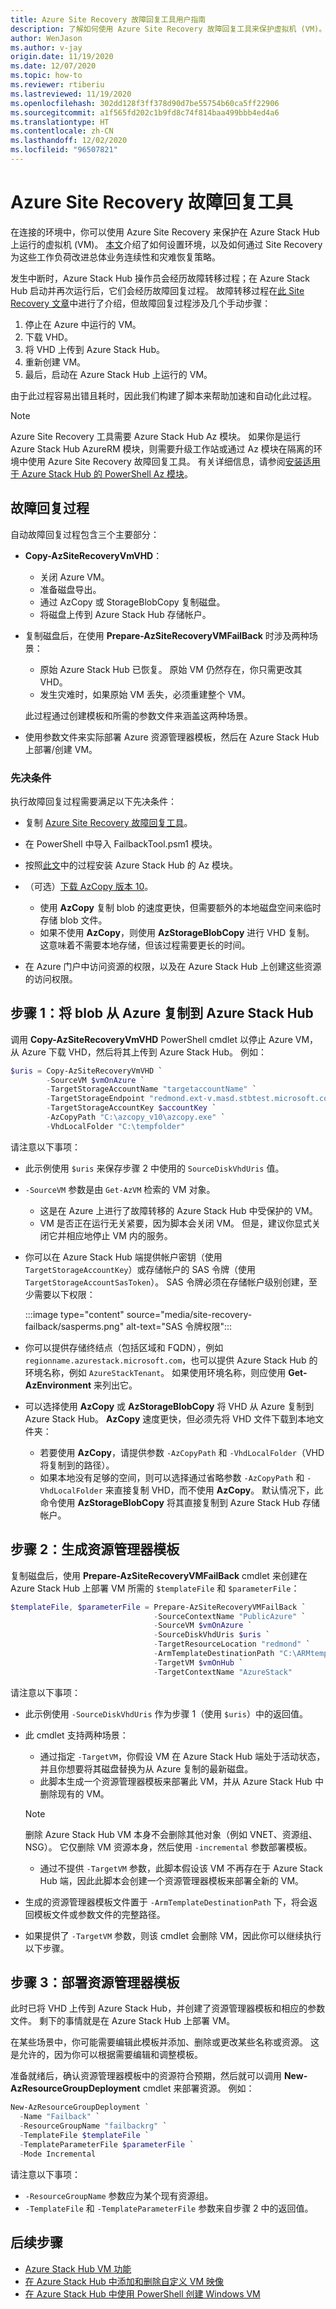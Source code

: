```yaml
---
title: Azure Site Recovery 故障回复工具用户指南
description: 了解如何使用 Azure Site Recovery 故障回复工具来保护虚拟机 (VM)。
author: WenJason
ms.author: v-jay
origin.date: 11/19/2020
ms.date: 12/07/2020
ms.topic: how-to
ms.reviewer: rtiberiu
ms.lastreviewed: 11/19/2020
ms.openlocfilehash: 302dd128f3ff378d90d7be55754b60ca5ff22906
ms.sourcegitcommit: a1f565fd202c1b9fd8c74f814baa499bbb4ed4a6
ms.translationtype: HT
ms.contentlocale: zh-CN
ms.lasthandoff: 12/02/2020
ms.locfileid: "96507821"
---
```

# <a name="azure-site-recovery-failback-tool"></a>Azure Site Recovery 故障回复工具

在连接的环境中，你可以使用 Azure Site Recovery 来保护在 Azure Stack Hub 上运行的虚拟机 (VM)。 [本文](/site-recovery/azure-stack-site-recovery)介绍了如何设置环境，以及如何通过 Site Recovery 为这些工作负荷改进总体业务连续性和灾难恢复策略。

发生中断时，Azure Stack Hub 操作员会经历故障转移过程；在 Azure Stack Hub 启动并再次运行后，它们会经历故障回复过程。 故障转移过程在[此 Site Recovery 文章](/site-recovery/azure-stack-site-recovery)中进行了介绍，但故障回复过程涉及几个手动步骤：

1. 停止在 Azure 中运行的 VM。
2. 下载 VHD。
3. 将 VHD 上传到 Azure Stack Hub。
4. 重新创建 VM。
5. 最后，启动在 Azure Stack Hub 上运行的 VM。 

由于此过程容易出错且耗时，因此我们构建了脚本来帮助加速和自动化此过程。

> [!Note]  
> Azure Site Recovery 工具需要 Azure Stack Hub Az 模块。 如果你是运行 Azure Stack Hub AzureRM 模块，则需要升级工作站或通过 Az 模块在隔离的环境中使用 Azure Site Recovery 故障回复工具。 有关详细信息，请参阅[安装适用于 Azure Stack Hub 的 PowerShell Az 模块](powershell-install-az-module.md)。

## <a name="failback-procedure"></a>故障回复过程

自动故障回复过程包含三个主要部分：

- **Copy-AzSiteRecoveryVmVHD**：
  - 关闭 Azure VM。
  - 准备磁盘导出。
  - 通过 AzCopy 或 StorageBlobCopy 复制磁盘。
  - 将磁盘上传到 Azure Stack Hub 存储帐户。

- 复制磁盘后，在使用 **Prepare-AzSiteRecoveryVMFailBack** 时涉及两种场景：
  - 原始 Azure Stack Hub 已恢复。 原始 VM 仍然存在，你只需更改其 VHD。
  - 发生灾难时，如果原始 VM 丢失，必须重建整个 VM。

  此过程通过创建模板和所需的参数文件来涵盖这两种场景。

- 使用参数文件来实际部署 Azure 资源管理器模板，然后在 Azure Stack Hub 上部署/创建 VM。

### <a name="prerequisites"></a>先决条件

执行故障回复过程需要满足以下先决条件：

- 复制 [Azure Site Recovery 故障回复工具](https://aka.ms/azshasr)。

- 在 PowerShell 中导入 FailbackTool.psm1 模块。

- 按照[此文](powershell-install-az-module.md)中的过程安装 Azure Stack Hub 的 Az 模块。

- （可选）[下载 AzCopy 版本 10](/storage/common/storage-use-azcopy-v10)。

  - 使用 **AzCopy** 复制 blob 的速度更快，但需要额外的本地磁盘空间来临时存储 blob 文件。
  - 如果不使用 **AzCopy**，则使用 **AzStorageBlobCopy** 进行 VHD 复制。 这意味着不需要本地存储，但该过程需要更长的时间。

- 在 Azure 门户中访问资源的权限，以及在 Azure Stack Hub 上创建这些资源的访问权限。

## <a name="step-1-copy-blob-from-azure-to-azure-stack-hub"></a>步骤 1：将 blob 从 Azure 复制到 Azure Stack Hub

调用 **Copy-AzSiteRecoveryVmVHD** PowerShell cmdlet 以停止 Azure VM，从 Azure 下载 VHD，然后将其上传到 Azure Stack Hub。 例如：

```powershell
$uris = Copy-AzSiteRecoveryVmVHD `
        -SourceVM $vmOnAzure `
        -TargetStorageAccountName "targetaccountName" `
        -TargetStorageEndpoint "redmond.ext-v.masd.stbtest.microsoft.com" `
        -TargetStorageAccountKey $accountKey `
        -AzCopyPath "C:\azcopy_v10\azcopy.exe" `
        -VhdLocalFolder "C:\tempfolder"
```

请注意以下事项：

- 此示例使用 `$uris` 来保存步骤 2 中使用的 `SourceDiskVhdUris` 值。

- `-SourceVM` 参数是由 `Get-AzVM` 检索的 VM 对象。
  - 这是在 Azure 上进行了故障转移的 Azure Stack Hub 中受保护的 VM。
  - VM 是否正在运行无关紧要，因为脚本会关闭 VM。 但是，建议你显式关闭它并相应地停止 VM 内的服务。

- 你可以在 Azure Stack Hub 端提供帐户密钥（使用 `TargetStorageAccountKey`）或存储帐户的 SAS 令牌（使用 `TargetStorageAccountSasToken`）。 SAS 令牌必须在存储帐户级别创建，至少需要以下权限：

   :::image type="content" source="media/site-recovery-failback/sasperms.png" alt-text="SAS 令牌权限":::

- 你可以提供存储终结点（包括区域和 FQDN），例如 `regionname.azurestack.microsoft.com`，也可以提供 Azure Stack Hub 的环境名称，例如 `AzureStackTenant`。 如果使用环境名称，则应使用 **Get-AzEnvironment** 来列出它。

- 可以选择使用 **AzCopy** 或 **AzStorageBlobCopy** 将 VHD 从 Azure 复制到 Azure Stack Hub。 **AzCopy** 速度更快，但必须先将 VHD 文件下载到本地文件夹：
  - 若要使用 **AzCopy**，请提供参数 `-AzCopyPath` 和 `-VhdLocalFolder`（VHD 将复制到的路径）。
  - 如果本地没有足够的空间，则可以选择通过省略参数 `-AzCopyPath` 和 `-VhdLocalFolder` 来直接复制 VHD，而不使用 **AzCopy**。 默认情况下，此命令使用 **AzStorageBlobCopy** 将其直接复制到 Azure Stack Hub 存储帐户。

## <a name="step-2-generate-resource-manager-templates"></a>步骤 2：生成资源管理器模板

复制磁盘后，使用 **Prepare-AzSiteRecoveryVMFailBack** cmdlet 来创建在 Azure Stack Hub 上部署 VM 所需的 `$templateFile` 和 `$parameterFile`：

```powershell
$templateFile, $parameterFile = Prepare-AzSiteRecoveryVMFailBack `
                                -SourceContextName "PublicAzure" `
                                -SourceVM $vmOnAzure `
                                -SourceDiskVhdUris $uris `
                                -TargetResourceLocation "redmond" `
                                -ArmTemplateDestinationPath "C:\ARMtemplates" `
                                -TargetVM $vmOnHub `
                                -TargetContextName "AzureStack"

```

请注意以下事项：

- 此示例使用 `-SourceDiskVhdUris` 作为步骤 1（使用 `$uris`）中的返回值。

- 此 cmdlet 支持两种场景：
  - 通过指定 `-TargetVM`，你假设 VM 在 Azure Stack Hub 端处于活动状态，并且你想要将其磁盘替换为从 Azure 复制的最新磁盘。
  - 此脚本生成一个资源管理器模板来部署此 VM，并从 Azure Stack Hub 中删除现有的 VM。
  
  > [!NOTE]
  > 删除 Azure Stack Hub VM 本身不会删除其他对象（例如 VNET、资源组、NSG）。 它仅删除 VM 资源本身，然后使用 `-incremental` 参数部署模板。

  - 通过不提供 `-TargetVM` 参数，此脚本假设该 VM 不再存在于 Azure Stack Hub 端，因此此脚本会创建一个资源管理器模板来部署全新的 VM。

- 生成的资源管理器模板文件置于 `-ArmTemplateDestinationPath` 下，将会返回模板文件或参数文件的完整路径。

- 如果提供了 `-TargetVM` 参数，则该 cmdlet 会删除 VM，因此你可以继续执行以下步骤。

## <a name="step-3-deploy-the-resource-manager-template"></a>步骤 3：部署资源管理器模板

此时已将 VHD 上传到 Azure Stack Hub，并创建了资源管理器模板和相应的参数文件。 剩下的事情就是在 Azure Stack Hub 上部署 VM。

在某些场景中，你可能需要编辑此模板并添加、删除或更改某些名称或资源。 这是允许的，因为你可以根据需要编辑和调整模板。

准备就绪后，确认资源管理器模板中的资源符合预期，然后就可以调用 **New-AzResourceGroupDeployment** cmdlet 来部署资源。 例如：

```powershell
New-AzResourceGroupDeployment `
  -Name "Failback" `
  -ResourceGroupName "failbackrg" `
  -TemplateFile $templateFile `
  -TemplateParameterFile $parameterFile `
  -Mode Incremental
```

请注意以下事项：

- `-ResourceGroupName` 参数应为某个现有资源组。
- `-TemplateFile` 和 `-TemplateParameterFile` 参数来自步骤 2 中的返回值。

## <a name="next-steps"></a>后续步骤

- [Azure Stack Hub VM 功能](../user/azure-stack-vm-considerations.md)
- [在 Azure Stack Hub 中添加和删除自定义 VM 映像](azure-stack-add-vm-image.md)
- [在 Azure Stack Hub 中使用 PowerShell 创建 Windows VM](../user/azure-stack-quick-create-vm-windows-powershell.md)